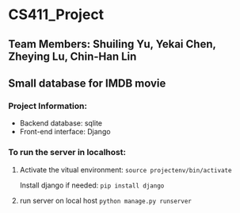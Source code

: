 # CS411_Project
## Team Members: Shuiling Yu, Yekai Chen, Zheying Lu, Chin-Han Lin

Small database for IMDB movie
---------
### Project Information:
* Backend database: sqlite
* Front-end interface: Django

### To run the server in localhost:
1. Activate the vitual environment:
`source projectenv/bin/activate`

   Install django if needed:
`pip install django`

2. run server on local host
`python manage.py runserver`

